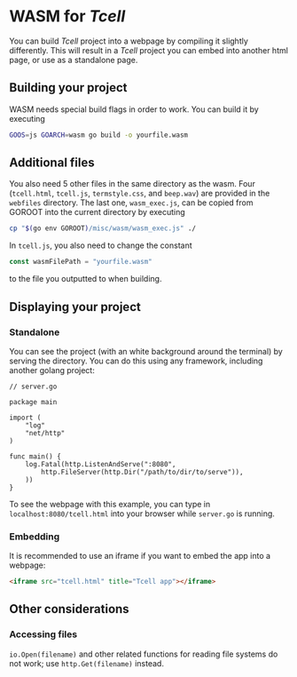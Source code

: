# WASM for _Tcell_

You can build _Tcell_ project into a webpage by compiling it slightly differently. This will result in a _Tcell_ project you can embed into another html page, or use as a standalone page.

## Building your project

WASM needs special build flags in order to work. You can build it by executing
```sh
GOOS=js GOARCH=wasm go build -o yourfile.wasm
```

## Additional files

You also need 5 other files in the same directory as the wasm. Four (`tcell.html`, `tcell.js`, `termstyle.css`, and `beep.wav`) are provided in the `webfiles` directory. The last one, `wasm_exec.js`, can be copied from GOROOT into the current directory by executing
```sh
cp "$(go env GOROOT)/misc/wasm/wasm_exec.js" ./
```

In `tcell.js`, you also need to change the constant
```js
const wasmFilePath = "yourfile.wasm"
```
to the file you outputted to when building.

## Displaying your project

### Standalone

You can see the project (with an white background around the terminal) by serving the directory. You can do this using any framework, including another golang project:

```golang
// server.go

package main

import (
	"log"
	"net/http"
)

func main() {
	log.Fatal(http.ListenAndServe(":8080",
		http.FileServer(http.Dir("/path/to/dir/to/serve")),
	))
}

```

To see the webpage with this example, you can type in `localhost:8080/tcell.html` into your browser while `server.go` is running.

### Embedding
It is recommended to use an iframe if you want to embed the app into a webpage:
```html
<iframe src="tcell.html" title="Tcell app"></iframe>
```

## Other considerations

### Accessing files

`io.Open(filename)` and other related functions for reading file systems do not work; use `http.Get(filename)` instead.